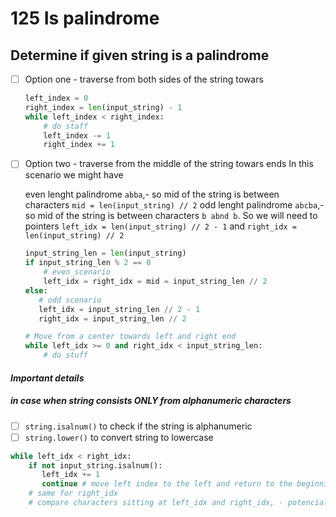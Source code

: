 # 125 Is palindrome

## Determine if given string is a palindrome

* [ ] Option one - traverse from both sides of the string towars

  ```python
  left_index = 0
  right_index = len(input_string) - 1
  while left_index < right_index:
      # do staff
      left_index -= 1
      right_index += 1
  ```
* [ ] Option two - traverse from the middle of the string towars ends
  In this scenario we might have

  even lenght palindrome `abba`,- so mid of the string is between characters `mid = len(input_string) // 2`
  odd  lenght palindrome `abcba`,- so mid of the string is between characters `b abnd b`. So we will need to pointers `left_idx = len(input_string) // 2 - 1` and `right_idx = len(input_string) // 2`

  ```python
  input_string_len = len(input_string)
  if input_string_len % 2 == 0
      # even_scenario
      left_idx = right_idx = mid = input_string_len // 2
  else:
     # odd scenario
     left_idx = input_string_len // 2 - 1
     right_idx = input_string_len // 2

  # Move from a center towards left and right end
  while left_idx >= 0 and right_idx < input_string_len:
      # do stuff
  ```


#### *Important details*

##### in case when string consists ONLY from alphanumeric characters

* [ ] `string.isalnum()` to check if the string is alphanumeric
* [ ] `string.lower()` to convert string to lowercase

```python
while left_idx < right_idx:
    if not input_string.isalnum():
       left_idx += 1
       continue # move left index to the left and return to the beginning of the while loop
    # same for right_idx
    # compare characters sitting at left_idx and right_idx, - potencially convert to lowercase
```
